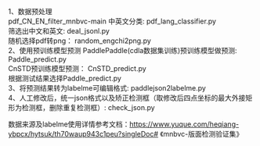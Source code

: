 1、数据预处理  
    pdf_CN_EN_filter_mnbvc-main
    中英文分类: pdf_lang_classifier.py  
    筛选出中文和英文: deal_jsonl.py  
    随机选择pdf转png： random_engchi2png.py  
2、使用预训练模型预测
    PaddlePaddle(cdla数据集训练)预训练模型做预测: Paddle_predict.py   
    CnSTD预训练模型预测： CnSTD_predict.py  
    根据测试结果选择Paddle_predict.py  
3、将预测结果转为labelme可编辑格式: paddlejson2labelme.py  
4、人工修改后，统一json格式以及矫正检测框（取修改后四点坐标的最大外接矩形为检测框，删除重复检测框）: check_json.py  

数据来源及labelme使用详情参考文档：https://www.yuque.com/heqiang-ybpcx/hytsuk/th70waup943c1peu?singleDoc# 《mnbvc-版面检测验证集》

